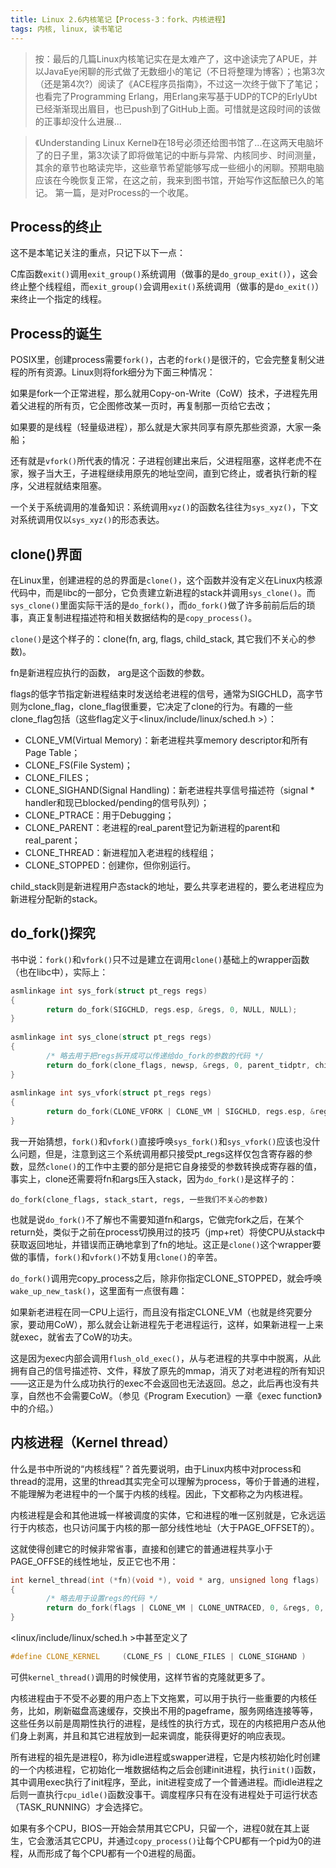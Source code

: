 ```yaml
---
title: Linux 2.6内核笔记【Process-3：fork、内核进程】
tags: 内核, linux, 读书笔记
---
```

 
> 按：最后的几篇Linux内核笔记实在是太难产了，这中途读完了APUE，并以JavaEye闲聊的形式做了无数细小的笔记（不日将整理为博客）；也第3次（还是第4次?）阅读了《ACE程序员指南》，不过这一次终于做下了笔记；也看完了Programming Erlang，用Erlang来写基于UDP的TCP的ErlyUbt已经渐渐现出眉目，也已push到了GitHub上面。可惜就是这段时间的该做的正事却没什么进展...
 
> 《Understanding Linux Kernel》在18号必须还给图书馆了...在这两天电脑坏了的日子里，第3次读了即将做笔记的中断与异常、内核同步、时间测量，其余的章节也略读完毕，这些章节希望能够写成一些细小的闲聊。预期电脑应该在今晚恢复正常，在这之前，我来到图书馆，开始写作这酝酿已久的笔记。 第一篇，是对Process的一个收尾。
 
Process的终止 
------------------------

这不是本笔记关注的重点，只记下以下一点：
 
C库函数`exit()`调用`exit_group()`系统调用（做事的是`do_group_exit()`），这会终止整个线程组，而`exit_group()`会调用`exit()`系统调用（做事的是`do_exit()`）来终止一个指定的线程。 
 
Process的诞生
------------------

POSIX里，创建process需要`fork()`，古老的`fork()`是很汗的，它会完整复制父进程的所有资源。Linux则将fork细分为下面三种情况：
 
如果是fork一个正常进程，那么就用Copy-on-Write（CoW）技术，子进程先用着父进程的所有页，它企图修改某一页时，再复制那一页给它去改；
 
如果要的是线程（轻量级进程），那么就是大家共同享有原先那些资源，大家一条船；
 
还有就是`vfork()`所代表的情况：子进程创建出来后，父进程阻塞，这样老虎不在家，猴子当大王，子进程继续用原先的地址空间，直到它终止，或者执行新的程序，父进程就结束阻塞。
 
一个关于系统调用的准备知识：系统调用`xyz()`的函数名往往为`sys_xyz()`，下文对系统调用仅以`sys_xyz()`的形态表达。
 
clone()界面
---------------- 

在Linux里，创建进程的总的界面是`clone()`，这个函数并没有定义在Linux内核源代码中，而是libc的一部分，它负责建立新进程的stack并调用`sys_clone()`。而`sys_clone()`里面实际干活的是`do_fork()`，而`do_fork()`做了许多前前后后的琐事，真正复制进程描述符和相关数据结构的是`copy_process()`。
 
`clone()`是这个样子的：clone(fn, arg, flags, child_stack, 其它我们不关心的参数)。
 
fn是新进程应执行的函数， arg是这个函数的参数。
 
flags的低字节指定新进程结束时发送给老进程的信号，通常为SIGCHLD，高字节则为clone_flag，clone_flag很重要，它决定了clone的行为。有趣的一些clone_flag包括（这些flag定义于<linux/include/linux/sched.h >）：
 
* CLONE_VM(Virtual Memory)：新老进程共享memory descriptor和所有Page Table；
* CLONE_FS(File System)；
* CLONE_FILES；
* CLONE_SIGHAND(Signal Handling)：新老进程共享信号描述符（signal * handler和现已blocked/pending的信号队列）；
* CLONE_PTRACE：用于Debugging；
* CLONE_PARENT：老进程的real_parent登记为新进程的parent和real_parent；
* CLONE_THREAD：新进程加入老进程的线程组；
* CLONE_STOPPED：创建你，但你别运行。
 
child_stack则是新进程用户态stack的地址，要么共享老进程的，要么老进程应为新进程分配新的stack。
 
do_fork()探究
--------------------- 

书中说：`fork()`和`vfork()`只不过是建立在调用`clone()`基础上的wrapper函数（也在libc中），实际上：
 
```cpp
asmlinkage int sys_fork(struct pt_regs regs)  
{  
        return do_fork(SIGCHLD, regs.esp, &regs, 0, NULL, NULL);  
}  
  
asmlinkage int sys_clone(struct pt_regs regs)  
{  
        /* 略去用于把regs拆开成可以传递给do_fork的参数的代码 */  
        return do_fork(clone_flags, newsp, &regs, 0, parent_tidptr, child_tidptr);  
}  
  
asmlinkage int sys_vfork(struct pt_regs regs)  
{  
        return do_fork(CLONE_VFORK | CLONE_VM | SIGCHLD, regs.esp, &regs, 0, NULL, NULL);  
}
```  
 
我一开始猜想，`fork()`和`vfork()`直接呼唤`sys_fork()`和`sys_vfork()`应该也没什么问题，但是，注意到这三个系统调用都只接受pt_regs这样仅包含寄存器的参数，显然`clone()`的工作中主要的部分是把它自身接受的参数转换成寄存器的值，事实上，clone还需要将fn和args压入stack，因为`do_fork()`是这样子的：
 
`do_fork(clone_flags, stack_start, regs, 一些我们不关心的参数)`
 
也就是说`do_fork()`不了解也不需要知道fn和args，它做完fork之后，在某个return处，类似于之前在process切换用过的技巧（jmp+ret）将使CPU从stack中获取返回地址，并错误而正确地拿到了fn的地址。这正是`clone()`这个wrapper要做的事情，`fork()`和`vfork()`不妨复用`clone()`的辛苦。
 
`do_fork()`调用完copy_process之后，除非你指定CLONE_STOPPED，就会呼唤`wake_up_new_task()`，这里面有一点很有趣：
 
如果新老进程在同一CPU上运行，而且没有指定CLONE_VM（也就是终究要分家，要动用CoW），那么就会让新进程先于老进程运行，这样，如果新进程一上来就exec，就省去了CoW的功夫。
 
这是因为exec内部会调用`flush_old_exec()`，从与老进程的共享中中脱离，从此拥有自己的信号描述符、文件，释放了原先的mmap，消灭了对老进程的所有知识——这正是为什么成功执行的exec不会返回也无法返回。总之，此后再也没有共享，自然也不会需要CoW。（参见《Program Execution》一章《exec function》中的介绍。）
 
内核进程（Kernel thread）
------------------------------- 

什么是书中所说的“内核线程”？首先要说明，由于Linux内核中对process和thread的混用，这里的thread其实完全可以理解为process，等价于普通的进程，不能理解为老进程中的一个属于内核的线程。因此，下文都称之为内核进程。
 
内核进程是会和其他进城一样被调度的实体，它和进程的唯一区别就是，它永远运行于内核态，也只访问属于内核的那一部分线性地址（大于PAGE_OFFSET的）。
 
这就使得创建它的时候非常省事，直接和创建它的普通进程共享小于PAGE_OFFSE的线性地址，反正它也不用：
 
```cpp 
int kernel_thread(int (*fn)(void *), void * arg, unsigned long flags)  
{  
        /* 略去用于设置regs的代码 */  
        return do_fork(flags | CLONE_VM | CLONE_UNTRACED, 0, &regs, 0, NULL, NULL);  
}
```  

<linux/include/linux/sched.h >中甚至定义了

```cpp 
#define CLONE_KERNEL     (CLONE_FS | CLONE_FILES | CLONE_SIGHAND )
``` 

可供`kernel_thread()`调用的时候使用，这样节省的克隆就更多了。
 
内核进程由于不受不必要的用户态上下文拖累，可以用于执行一些重要的内核任务，比如，刷新磁盘高速缓存，交换出不用的pageframe，服务网络连接等等，这些任务以前是周期性执行的进程，是线性的执行方式，现在的内核把用户态从他们身上剥离，并且和其它进程放到一起来调度，能获得更好的响应表现。
 
所有进程的祖先是进程0，称为idle进程或swapper进程，它是内核初始化时创建的一个内核进程，它初始化一堆数据结构之后会创建init进程，执行`init()`函数，其中调用exec执行了init程序，至此，init进程变成了一个普通进程。而idle进程之后则一直执行`cpu_idle()`函数没事干。调度程序只有在没有进程处于可运行状态（TASK_RUNNING）才会选择它。
 
如果有多个CPU，BIOS一开始会禁用其它CPU，只留一个，进程0就在其上诞生，它会激活其它CPU，并通过`copy_process()`让每个CPU都有一个pid为0的进程，从而形成了每个CPU都有一个0进程的局面。